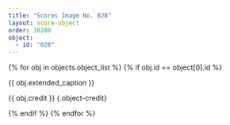 ```yaml
---
title: "Scores Image No. 028"
layout: score-object
order: 10280
object:
  - id: "028"
---
```


{% for obj in objects.object_list %}
{% if obj.id == object[0].id %}

{{ obj.extended_caption }}

{{ obj.credit }} {.object-credit}

{% endif %}
{% endfor %}
